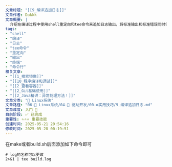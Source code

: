 ```yaml
---
文章标题: "[[9_编译追加日志]]" 
文章作者: Dakkk
文章概要: |
  介绍在编译过程中使用shell重定向和tee命令来追加日志输出，将标准输出和标准错误同时保存到文件并显示在终端。
tags:
- "shell"
- "编译"
- "日志"
- "tee命令"
- "重定向"
- "输出"
- "终端"
- "命令行"
相关文章:
- "[[1_搜索镜像]]"
- "[[10_程序编译和调试]]"
- "[[2_查看容器]]"
- "[[2_Git基础使用]]"
- "[[2_Java精讲：异常处理方法！]]"
文章分类: "🐧 Linux系统"
文章路径: "06-🐧 Linux系统/04-🔌 驱动开发/00-❇️实用技巧/9_编译追加日志.md"
文章难度: 入门 🌱
目前阶段: ✅ 已完成
重要性: ⭐⭐⭐ 重要技能
创建时间: 2025-05-21 20:54:16
修改时间: 2025-05-28 00:19:51
---
```


在make或者build.sh后面添加如下命令即可
```shell
# log的名称可以更改
2>&1 | tee build.log
```